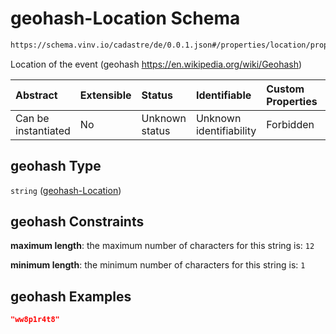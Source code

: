 # geohash-Location Schema

```txt
https://schema.vinv.io/cadastre/de/0.0.1.json#/properties/location/properties/geogrid/properties/geohash
```

Location of the event (geohash <https://en.wikipedia.org/wiki/Geohash>)

| Abstract            | Extensible | Status         | Identifiable            | Custom Properties | Additional Properties | Access Restrictions | Defined In                                                                                                                 |
| :------------------ | :--------- | :------------- | :---------------------- | :---------------- | :-------------------- | :------------------ | :------------------------------------------------------------------------------------------------------------------------- |
| Can be instantiated | No         | Unknown status | Unknown identifiability | Forbidden         | Allowed               | none                | [dereferenced.doc.json\*](../../../../../../vinv-schemas/vinv-tree/out/0.0.1/dereferenced.doc.json "open original schema") |

## geohash Type

`string` ([geohash-Location](dereferenced-properties-location-properties-geo-grid-properties-geohash-location.md))

## geohash Constraints

**maximum length**: the maximum number of characters for this string is: `12`

**minimum length**: the minimum number of characters for this string is: `1`

## geohash Examples

```json
"ww8p1r4t8"
```
